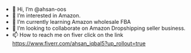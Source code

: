 - 👋 Hi, I’m @ahsan-oos
- 👀 I’m interested in Amazon.
- 🌱 I’m currently learning Amazon wholesale FBA
- 💞️ I’m looking to collaborate on Amazon Dropshipping seller business.
- 📫 How to reach me on fiver click on the link https://www.fiverr.com/ahsan_iqbal5?up_rollout=true 

<!---
ahsan-oos/ahsan-oos is a ✨ special ✨ repository because its `README.md` (this file) appears on your GitHub profile.
You can click the Preview link to take a look at your changes.
--->
